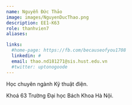 ```yaml
---
name: Nguyễn Đức Thảo
image: images/NguyenDucThao.png
description: EE1-K63
role: thanhvien7
aliases:

links:
  #home-page: https://fb.com/becauseofyou1708
  linkedin: #
  email: thao.nd181271@sis.hust.edu.vn
  #twitter: uptonogoode
---
```


Học chuyên ngành Kỹ thuật điện.

Khoá 63 Trường Đại học Bách Khoa Hà Nội.
